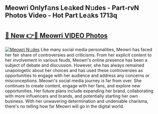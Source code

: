 ## Meowri Onlyf𝚊ns Le𝚊ked N𝚞des - Part-rvN Photos Video - Hot Part Le𝚊ks 1713q

# <h2><a href="http://ab33944.deff.icu/?id=Meowri">🔗 New 👉🔴 Meowri VIDEO Photos</a></h2>

[![Meowri N𝚞des](https://i.imgur.com/rIISA9y.gif)](http://ab33944.deff.icu/?id=Meowri)
Like many social media personalities, Meowri has faced her fair share of controversies and criticisms. From her explicit content to her involvement in various feuds, Meowri's online presence has been a subject of debate and discussion. However, she has always remained unapologetic about her choices and has used these controversies as opportunities to engage with her audience and address any concerns or misconceptions. Meowri's social media journey is far from over. She continues to create content, engage with her fans, and explore new opportunities. Her future plans include expanding her brand, collaborating with more influencers and brands, and potentially starting her own business. With her unwavering determination and undeniable charisma, there's no telling how far Meowri will go in the digital world.

